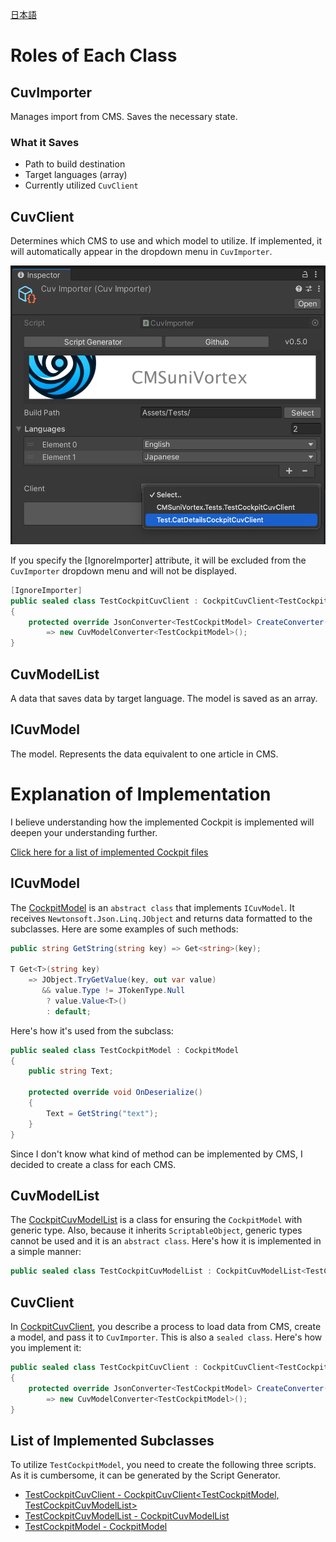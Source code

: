 [日本語](RelationshipsBetweenClasses_jp.md)

# Roles of Each Class

## CuvImporter

Manages import from CMS. Saves the necessary state.

### What it Saves

- Path to build destination
- Target languages (array)
- Currently utilized `CuvClient`

## CuvClient

Determines which CMS to use and which model to utilize. If implemented, it will automatically appear in the dropdown menu in `CuvImporter`.

<img src="assets/select_client.png" width="600"/>

If you specify the [IgnoreImporter] attribute, it will be excluded from the `CuvImporter` dropdown menu and will not be displayed.

```csharp
[IgnoreImporter]
public sealed class TestCockpitCuvClient : CockpitCuvClient<TestCockpitModel, TestCockpitCuvModelList>
{
    protected override JsonConverter<TestCockpitModel> CreateConverter()
        => new CuvModelConverter<TestCockpitModel>();
}

```

## CuvModelList<T>

A data that saves data by target language. The model is saved as an array.

## ICuvModel

The model. Represents the data equivalent to one article in CMS.

# Explanation of Implementation

I believe understanding how the implemented Cockpit is implemented will deepen your understanding further.

[Click here for a list of implemented Cockpit files](https://github.com/IShix-g/CMSuniVortex/tree/main/Packages/CMSuniVortex/Runtime/Cockpit)

## ICuvModel

The [CockpitModel](https://github.com/IShix-g/CMSuniVortex/blob/main/Packages/CMSuniVortex/Runtime/Cockpit/CockpitModel.cs) is an `abstract class` that implements `ICuvModel`. It receives `Newtonsoft.Json.Linq.JObject` and returns data formatted to the subclasses. Here are some examples of such methods:

```csharp
public string GetString(string key) => Get<string>(key);

T Get<T>(string key)
    => JObject.TryGetValue(key, out var value)
       && value.Type != JTokenType.Null
        ? value.Value<T>()
        : default;
```

Here's how it's used from the subclass:

```csharp
public sealed class TestCockpitModel : CockpitModel
{
    public string Text;

    protected override void OnDeserialize()
    {
        Text = GetString("text");
    }
}
```

Since I don't know what kind of method can be implemented by CMS, I decided to create a class for each CMS.

## CuvModelList<T>

The [CockpitCuvModelList<T>](https://github.com/IShix-g/CMSuniVortex/blob/main/Packages/CMSuniVortex/Runtime/Cockpit/CockpitCuvModelList.cs) is a class for ensuring the `CockpitModel` with generic type. Also, because it inherits `ScriptableObject`, generic types cannot be used and it is an `abstract class`. Here's how it is implemented in a simple manner:

```csharp
public sealed class TestCockpitCuvModelList : CockpitCuvModelList<TestCockpitModel> {}
```

## CuvClient

In [CockpitCuvClient](https://github.com/IShix-g/CMSuniVortex/blob/main/Packages/CMSuniVortex/Runtime/Cockpit/CockpitCuvClient.cs), you describe a process to load data from CMS, create a model, and pass it to `CuvImporter`. This is also a `sealed class`. Here's how you implement it:

```csharp
public sealed class TestCockpitCuvClient : CockpitCuvClient<TestCockpitModel, TestCockpitCuvModelList>
{
    protected override JsonConverter<TestCockpitModel> CreateConverter()
        => new CuvModelConverter<TestCockpitModel>();
}
```

## List of Implemented Subclasses

To utilize `TestCockpitModel`, you need to create the following three scripts.
As it is cumbersome, it can be generated by the Script Generator.

- [TestCockpitCuvClient - CockpitCuvClient<TestCockpitModel, TestCockpitCuvModelList>](https://github.com/IShix-g/CMSuniVortex/blob/main/Packages/CMSuniVortex/Samples~/Import/Scripts/TestCockpitCuvClient.cs)
- [TestCockpitCuvModelList - CockpitCuvModelList<TestCockpitModel>](https://github.com/IShix-g/CMSuniVortex/blob/main/Packages/CMSuniVortex/Samples~/Import/Scripts/TestCockpitCuvModelList.cs)
- [TestCockpitModel - CockpitModel](https://github.com/IShix-g/CMSuniVortex/blob/main/Packages/CMSuniVortex/Samples~/Import/Scripts/TestCockpitModel.cs)
